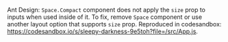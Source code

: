 Ant Design: `Space.Compact` component does not apply the `size` prop to inputs when used inside of it. To fix, remove `Space` component or use another layout option that supports `size` prop. Reproduced in codesandbox: <https://codesandbox.io/s/sleepy-darkness-9e5toh?file=/src/App.js>.
